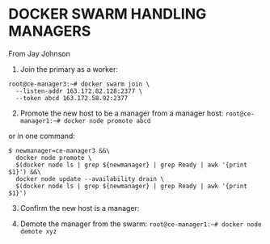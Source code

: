 # DOCKER SWARM HANDLING MANAGERS
From Jay Johnson

1) Join the primary as a worker:
```
root@ce-manager3:~# docker swarm join \
  --listen-addr 163.172.82.128:2377 \
  --token abcd 163.172.58.92:2377
```

2) Promote the new host to be a manager from a manager host:
`root@ce-manager1:~# docker node promote abcd`

or in one command:
```
$ newmanager=ce-manager3 &&\
  docker node promote \
  $(docker node ls | grep ${newmanager} | grep Ready | awk '{print $1}') &&\
  docker node update --availability drain \
  $(docker node ls | grep ${newmanager} | grep Ready | awk '{print $1}')
```

3) Confirm the new host is a manager:

4) Demote the manager from the swarm:
`root@ce-manager1:~# docker node demote xyz`
